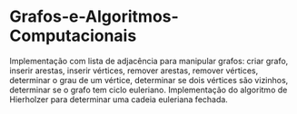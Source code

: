 # Grafos-e-Algoritmos-Computacionais
Implementação com lista de adjacência para manipular grafos: criar grafo, inserir arestas, inserir vértices, remover arestas, remover vértices, determinar o grau de um vértice, determinar se dois vértices são vizinhos, determinar se o grafo tem ciclo euleriano. Implementação do algoritmo de Hierholzer para determinar uma cadeia euleriana fechada.

